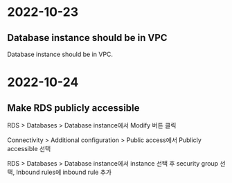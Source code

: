 # 2022-10-23
## Database instance should be in VPC
Database instance should be in VPC.

# 2022-10-24
## Make RDS publicly accessible
RDS > Databases > Database instance에서 Modify 버튼 클릭

Connectivity > Additional configuration > Public access에서 Publicly accessible 선택

RDS > Databases > Database instance에서 instance 선택 후 security group 선택, Inbound rules에 inbound rule 추가
